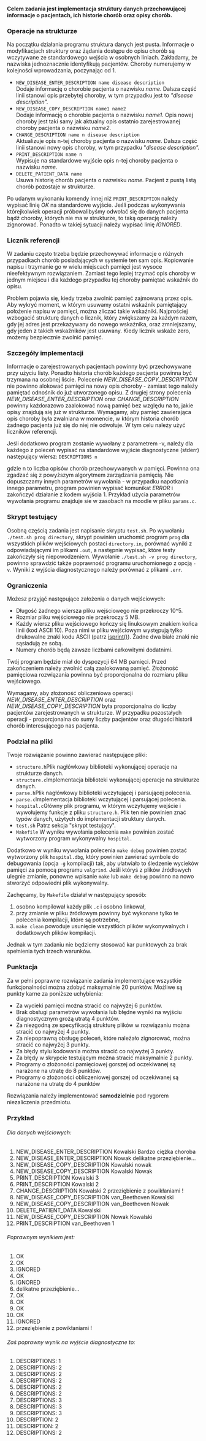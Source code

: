 #### Celem zadania jest implementacja struktury danych przechowującej informacje o pacjentach, ich historie chorób oraz opisy chorób.

### Operacje na strukturze

Na początku działania programu struktura danych jest pusta. Informacje o modyfikacjach struktury oraz żądania dostępu do opisu chorób są wczytywane ze standardowego wejścia w osobnych liniach. Zakładamy, że nazwiska jednoznacznie identyfikują pacjentów. Choroby numerujemy w kolejności wprowadzania, poczynając od 1.

*   ```NEW_DISEASE_ENTER_DESCRIPTION name disease description```  
    Dodaje informację o chorobie pacjenta o nazwisku _name_. Dalsza część linii stanowi opis przebytej choroby, w tym przypadku jest to *"disease description".*
*   ```NEW_DISEASE_COPY_DESCRIPTION name1 name2```  
    Dodaje informację o chorobie pacjenta o nazwisku _name1_. Opis nowej choroby jest taki samy jak aktualny opis ostatnio zarejestrowanej choroby pacjenta o nazwisku _name2_.
*   ```CHANGE_DESCRIPTION name n disease description```  
    Aktualizuje opis n-tej choroby pacjenta o nazwisku _name_. Dalsza część linii stanowi nowy opis choroby, w tym przypadku "_disease description"._
*   ```PRINT_DESCRIPTION name n```  
    Wypisuje na standardowe wyjście opis n-tej choroby pacjenta o nazwisku _name_.
*   ```DELETE_PATIENT_DATA name```  
    Usuwa historię chorób pacjenta o nazwisku *name.* Pacjent z pustą listą chorób pozostaje w strukturze.

Po udanym wykonaniu komendy innej niż ```PRINT_DESCRIPTION``` należy wypisać linię *OK* na standardowe wyjście. Jeśli podczas wykonywania którejkolwiek operacji próbowalibyśmy odwołać się do danych pacjenta bądź choroby, których nie ma w strukturze, to taką operację należy zignorować. Ponadto w takiej sytuacji należy wypisać linię *IGNORED*.

### Licznik referencji

W zadaniu często trzeba będzie przechowywać informacje o różnych przypadkach chorób posiadających w systemie ten sam opis. Kopiowanie napisu i trzymanie go w wielu miejscach pamięci jest wysoce nieefektywnym rozwiązaniem. Zamiast tego lepiej trzymać opis choroby w jednym miejscu i dla każdego przypadku tej choroby pamiętać wskaźnik do opisu.

Problem pojawia się, kiedy trzeba zwolnić pamięć zajmowaną przez opis. Aby wykryć moment, w którym usuwamy ostatni wskaźnik pamiętający położenie napisu w pamięci, można zliczać takie wskaźniki. Najprościej wzbogacić strukturę danych o licznik, który zwiększamy za każdym razem, gdy jej adres jest przekazywany do nowego wskażnika, oraz zmniejszamy, gdy jeden z takich wskaźników jest usuwany. Kiedy licznik wskaże zero, możemy bezpiecznie zwolnić pamięć.

### Szczegóły implementacji

Informacje o zarejestrowanych pacjentach powinny być przechowywane przy użyciu listy. Ponadto historia chorób każdego pacjenta powinna być trzymana na osobnej liście. Polecenie *NEW_DISEASE_COPY_DESCRIPTION* nie powinno alokować pamięci na nowy opis choroby - zamiast tego należy pamiętać odnośnik do już utworzonego opisu. Z drugiej strony polecenia *NEW_DISEASE_ENTER_DESCRIPTION* oraz *CHANGE_DESCRIPTION* powinny każdorazowo zaalokować nową pamięć bez względu na to, jakie opisy znajdują się już w strukturze. Wymagamy, aby pamięć zawierająca opis choroby była zwalniana w momencie, w którym historia chorób żadnego pacjenta już się do niej nie odwołuje. W tym celu należy użyć liczników referencji.

Jeśli dodatkowo program zostanie wywołany z parametrem -v, należy dla każdego z poleceń wypisać na standardowe wyjście diagnostyczne (stderr) następujący wiersz: ```DESCRIPTIONS n```

gdzie n to liczba opisów chorób przechowywanych w pamięci. Powinna ona zgadzać się z powyższym algorytmem zarządzania pamięcią. Nie dopuszczamy innych parametrów wywołania - w przypadku napotkania innego parametru, program powinien wypisać komunikat _ERROR_ i zakończyć działanie z kodem wyjścia 1\. Przykład użycia parametrów wywołania programu znajduje sie w zasobach na moodle w pliku ```params.c.```

### Skrypt testujący

Osobną częścią zadania jest napisanie skryptu ```test.sh```. Po wywołaniu ```./test.sh prog directory```, skrypt powinien uruchomić program ```prog``` dla wszystkich plików wejściowych postaci ```directory.in```, porównać wyniki z odpowiadającymi im plikami ```.out```, a następnie wypisać, które testy zakończyły się niepowodzeniem. Wywołanie ```./test.sh -v prog directory```, powinno sprawdzić także poprawność programu uruchomionego z opcją ```-v```. Wyniki z wyjścia diagnostycznego należy porównać z plikami ```.err```.

### Ograniczenia

Możesz przyjąć następujące założenia o danych wejściowych:

*   Długość żadnego wiersza pliku wejściowego nie przekroczy 10^5.
*   Rozmiar pliku wejściowego nie przekroczy 5 MB.
*   Każdy wiersz pliku wejściowego kończy się linuksowym znakiem końca linii (kod ASCII 10). Poza nimi w pliku wejściowym występują tylko drukowalne znaki kodu ASCII (patrz [isprint()](http://www.cplusplus.com/reference/cctype/isprint/)). Żadne dwa białe znaki nie sąsiadują ze sobą.
*   Numery chorób będą zawsze liczbami całkowitymi dodatnimi.

Twój program będzie miał do dyspozycji 64 MB pamięci. Przed zakończeniem należy zwolnić całą zaalokowaną pamięć. Złożoność pamięciowa rozwiązania powinna być proporcjonalna do rozmiaru pliku wejściowego.

Wymagamy, aby złożoność obliczeniowa operacji *NEW_DISEASE_ENTER_DESCRIPTION* oraz *NEW_DISEASE_COPY_DESCRIPTION* była proporcjonalna do liczby pacjentów zarejestrowanych w strukturze. W przypadku pozostałych operacji - proporcjonalna do sumy liczby pacjentów oraz długości historii chorób interesującego nas pacjenta.

### Podział na pliki

Twoje rozwiązanie powinno zawierać następujące pliki:

*   ```structure.h```Plik nagłówkowy biblioteki wykonującej operacje na strukturze danych.
*   ```structure.c```Implementacja biblioteki wykonującej operacje na strukturze danych.
*   ```parse.h```Plik nagłówkowy biblioteki wczytującej i parsującej polecenia.
*   ```parse.c```Implementacja biblioteki wczytującej i parsującej polecenia.
*   ```hospital.c```Główny plik programu, w którym wczytujemy wejście i wywołujemy funkcje z pliku ```structure.h```. Plik ten nie powinien znać typów danych, użytych do implementacji struktury danych.
*   ```test.sh``` Patrz sekcja "skrypt testujący".
*   ```Makefile``` W wyniku wywołania polecenia ```make``` powinien zostać wytworzony program wykonywalny ```hospital.```

Dodatkowo w wyniku wywołania polecenia ```make debug``` powinien zostać wytworzony plik ```hospital.dbg```, który powinien zawierać symbole do debugowania (opcja ```-g``` kompilacji) tak, aby ułatwiało to śledzenie wycieków pamięci za pomocą programu ```valgrind```. Jeśli któryś z plików źródłowych ulegnie zmianie, ponowne wpisanie ```make``` lub ```make debug``` powinno na nowo stworzyć odpowiedni plik wykonywalny.

Zachęcamy, by ```Makefile``` działał w następujący sposób:

1.  osobno kompilował każdy plik ```.c``` i osobno linkował,
2.  przy zmianie w pliku źródłowym powinny być wykonane tylko te polecenia kompilacji, które są potrzebne,
3.  ```make clean``` powoduje usunięcie wszystkich plików wykonywalnych i dodatkowych plików kompilacji.

Jednak w tym zadaniu nie będziemy stosować kar punktowych za brak spełnienia tych trzech warunków.

### Punktacja

Za w pełni poprawne rozwiązanie zadania implementujące wszystkie funkcjonalności można zdobyć maksymalnie 20 punktów. Możliwe są punkty karne za poniższe uchybienia:

*   Za wycieki pamięci można stracić co najwyżej 6 punktów.
*   Brak obsługi parametrów wywołania lub błędne wyniki na wyjściu diagnostycznym grożą utratą 4 punktów.
*   Za niezgodną ze specyfikacją strukturę plików w rozwiązaniu można stracić co najwyżej 4 punkty.
*   Za niepoprawną obsługę poleceń, które należało zignorować, można stracić co najwyżej 3 punkty.
*   Za błędy stylu kodowania można stracić co najwyżej 3 punkty.
*   Za błędy w skrypcie testującym można stracić maksymalnie 2 punkty.
*   Programy o złożoności pamięciowej gorszej od oczekiwanej są narażone na utratę do 8 punktów.
*   Programy o złożoności obliczeniowej gorszej od oczekiwanej są narażone na utratę do 4 punktów

Rozwiązania należy implementować **samodzielnie** pod rygorem niezaliczenia przedmiotu.

### Przykład

###### Dla danych wejściowych:

1. NEW_DISEASE_ENTER_DESCRIPTION Kowalski Bardzo ciężka choroba
2. NEW_DISEASE_ENTER_DESCRIPTION Nowak delikatne przeziębienie...
3. NEW_DISEASE_COPY_DESCRIPTION Kowalski nowak
4. NEW_DISEASE_COPY_DESCRIPTION Kowalski Nowak
5. PRINT_DESCRIPTION Kowalski 3
6. PRINT_DESCRIPTION Kowalski 2
7. CHANGE_DESCRIPTION Kowalski 2 przeziębienie z powikłaniami !
8. NEW_DISEASE_COPY_DESCRIPTION van_Beethoven Kowalski
9. NEW_DISEASE_COPY_DESCRIPTION van_Beethoven Nowak
10. DELETE_PATIENT_DATA Kowalski
11. NEW_DISEASE_COPY_DESCRIPTION Nowak Kowalski
12. PRINT_DESCRIPTION van_Beethoven 1

###### Poprawnym wynikiem jest:   
1. OK
2. OK
3. IGNORED
4. OK
5. IGNORED
6. delikatne przeziębienie...
7. OK
8. OK
9. OK
10. OK
11. IGNORED
12. przeziębienie z powikłaniami !

###### Zaś poprawny wynik na wyjście diagnostyczne to:
1. DESCRIPTIONS: 1
2. DESCRIPTIONS: 2
3. DESCRIPTIONS: 2
4. DESCRIPTIONS: 2
5. DESCRIPTIONS: 2
6. DESCRIPTIONS: 2
7. DESCRIPTIONS: 3
8.  DESCRIPTIONS: 3  
9. DESCRIPTIONS: 3
10. DESCRIPTION: 2
11. DESCRIPTION: 2
12. DESCRIPTIONS: 2
